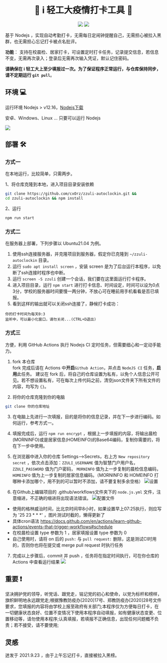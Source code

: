 <h1 align="center">🎉 i 轻工大疫情打卡工具 🎉</h1>
<p align="center">
  <img src="https://img.shields.io/badge/nodejs->=v12.16-brightgreen.svg" />
  <img src="https://github.com/cxOrz/zzuli-autoclockin/actions/workflows/node.js.yml/badge.svg" />
</p>

基于 Nodejs ，实现自动考勤打卡，无需每日定闹钟提醒自己，无需担心被拉入黑群，也无需担心忘记打卡被点名批评。

**功能**： 支持在校晨检、居家打卡，可设置定时打卡任务，记录提交信息，若信息不变，无需再次录入；登录后无需再次输入凭证，默认记住密码。

**请确保在 i 轻工大上至少填报过一次。为了保证程序正常运行，与仓库保持同步，请不定期运行 `git pull`**。


## 环境 💻

运行环境 Nodejs > v12.16，[Nodejs下载](https://nodejs.org/en/)

安卓、Windows、Linux ... 只要可以运行 Nodejs

![](https://636c-cloudbase-1a4211-1252446325.tcb.qcloud.la/zzuli-autoclockin/zzuli-autoclockin-run.gif)
## 部署 🛠

### 方式一

在本地运行，比较简单，只需两步。

1、将仓库克隆到本地，进入项目目录安装依赖

```bash
git clone https://github.com/cxOrz/zzuli-autoclockin.git && 
cd zzuli-autoclockin && npm install
```

2、运行

```bash
npm run start
```

### 方式二

在服务器上部署，下列步骤以 Ubuntu21.04 为例。

1. 使用ssh连接服务器，并克隆项目到服务器，假定你已克隆到 `~/zzuli-autoclockin` 目录。
2. 运行 `sudo apt install screen` ，安装 screen 是为了后台运行本程序，以免断了ssh连接时程序也中断。
3. 运行 `screen -S zzuli` 创建一个会话，我们要在这里面运行打卡程序。
4. 进入项目目录，运行 `npm start` 进行打卡信息、时间设定，时间可以设为0点3分，学校的服务器时间要慢一两分钟，不放心可在睡前用手机看看是否已填报。
5. 看到这样的输出就可以关闭ssh连接了，静候打卡成功：
```
你的打卡时间为每天0:3
监听中，可以最小化窗口，请勿关闭...(CTRL+D退出)
```

### 方式三

方便，利用 GitHub Actions 执行 Nodejs CI 定时任务，但需要细心和一定动手能力。

1. fork 本仓库  
fork 完成后请在 Actions 中**开启**`Github Action`，并点击 `NodeJS CI` 任务，**启用**此任务。
建议在 fork 后，将自己的仓库设置为私有，以免个人信息公开可见。若不想设置私有，可在每次上传代码之前，清空json文件夹下所有文件的内容，均写为 `{}`。

2. 将你的仓库克隆到你的电脑

```bash
git clone 你的仓库地址
```

3. 在电脑上先进行一次填报，目的是将你的信息记录，并在下一步进行编码。如何运行，参考方式一。

4. 填报完成后，运行 `npm run encrypt` ，根据上一步填报的内容，将输出晨检(MORNINFO)或是居家信息(HOMEINFO)的Base64编码，复制你需要的，将在下一步中使用。

5. 在浏览器中进入你的仓库 Settings-->Secrets，右上方 `New repository secret` ，依次点击添加：`ZZULI_USERNAME` 值为智慧门户用户名， `ZZULI_PASSWORD` 值为门户密码， `MORNINFO` 值为上一步复制的晨检信息编码， `HOMEINFO` 值为上一步复制的居家信息编码。（MORNINFO 和 HOMEINFO 打哪种卡添加哪个，用不到的可以暂时不添加，请不要复制多余空格）
![设置](./docs/secrets.png)

6. 在Github上编辑项目的 .github/workflows文件夹下的 `node.js.yml` 文件，注意缩进，不正确的缩进将出现语法错误。
![配置文件](./docs/yml-config.png)

- 使用的格林威治时间，比北京时间早8小时，如果设置早上07:25执行，则应写为 '25 23 * * *' ，图片测试时截的，懒得更新了
- 具体cron语法 https://docs.github.com/en/actions/learn-github-actions/events-that-trigger-workflows#schedule
- 在校晨检设置 type 参数为 1 ，居家填报设置 type 参数为 0
- 自己使用时，请将 on 后的 `push:` 与 `pull request:` 删除，这是测试CI时用的，否则你也将在提交或 merge pull request 时执行任务

7. 完成以上步骤后，commit 并 push ，任务将在指定时间执行，可在你仓库的 Actions 中查看运行结果
![](./docs/actions.png)

## 重要 ❗

坚决拥护党的领导，听党话、跟党走，铭记党的初心和使命，以党为标杆和榜样，旗帜鲜明地永远跟党走;根据豫教防疫办[2020]17号、郑教防疫办[2020]28号文件要求，您填报的内容将由学校上报至政府有关部门;本程序仅为方便每日打卡，在一切健康状态良好、位置不变情况下使用本程序自动填报，如有健康状态变更、位置移动等，请勿使用本程序;认真填报，若填报不正确信息，出现任何问题概不负责；若不接受，请不要使用;

## 灵感

迸发于 2021.9.23 ，由于上午忘记打卡，直接被拉入黑榜。
